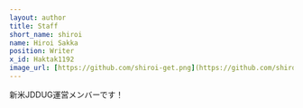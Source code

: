 ```yaml
---
layout: author
title: Staff
short_name: shiroi
name: Hiroi Sakka
position: Writer
x_id: Haktak1192
image_url: [https://github.com/shiroi-get.png](https://github.com/shiroi-git/shiroi-pictures.git)
---
```


新米JDDUG運営メンバーです！ 
